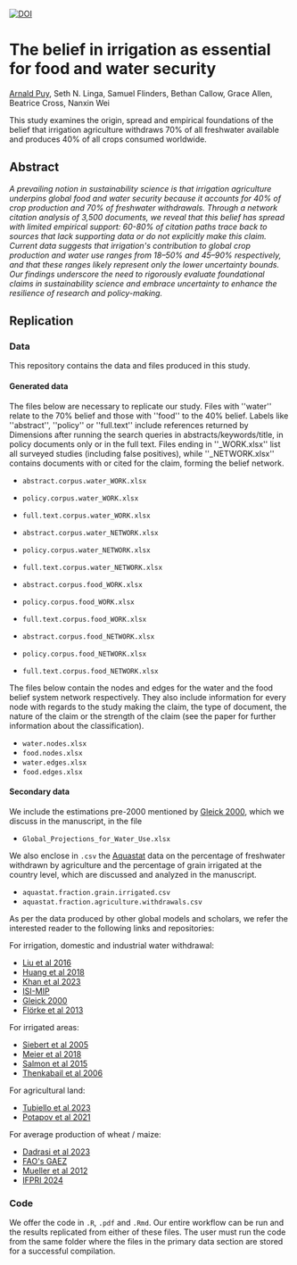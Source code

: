 [![DOI](https://zenodo.org/badge/DOI/10.5281/zenodo.13885281.svg)](https://doi.org/10.5281/zenodo.13885281)

# The belief in irrigation as essential for food and water security

[Arnald Puy](https://www.arnaldpuy.com/), Seth N. Linga, Samuel Flinders, Bethan Callow, Grace Allen, Beatrice Cross, Nanxin Wei

This study examines the origin, spread and empirical foundations of the belief that 
irrigation agriculture withdraws 70% of all freshwater available and produces 40% 
of all crops consumed worldwide.

## Abstract

*A prevailing notion in sustainability science is that irrigation agriculture 
underpins global food and water security because it accounts for 40% of crop 
production and 70% of freshwater withdrawals. Through a network citation analysis 
of 3,500 documents, we reveal that this belief has spread with limited empirical 
support: 60-80% of citation paths trace back to sources that lack supporting data 
or do not explicitly make this claim. Current data suggests that irrigation's 
contribution to global crop production and water use ranges from 18–50% and 45–90% 
respectively, and that these ranges likely represent only the lower uncertainty 
bounds. Our findings underscore the need to rigorously evaluate foundational claims 
in sustainability science and embrace uncertainty to enhance the resilience of 
research and policy-making.*

## Replication

### Data

This repository contains the data and files produced in this study.

#### Generated data

The files below are necessary to replicate our study. Files with ''water'' relate to 
the 70% belief and those with ''food'' to the 40% belief. Labels like ''abstract'', 
''policy'' or ''full.text'' include references returned by Dimensions after running the
search queries in abstracts/keywords/title, in policy documents only or in the 
full text. Files ending in ''_WORK.xlsx'' list all surveyed  studies (including 
false positives), while ''_NETWORK.xlsx'' contains documents with or cited for the 
claim, forming the belief network.

* `abstract.corpus.water_WORK.xlsx`   
* `policy.corpus.water_WORK.xlsx`      
* `full.text.corpus.water_WORK.xlsx`  

* `abstract.corpus.water_NETWORK.xlsx` 
* `policy.corpus.water_NETWORK.xlsx`  
* `full.text.corpus.water_NETWORK.xlsx` 

* `abstract.corpus.food_WORK.xlsx`     
* `policy.corpus.food_WORK.xlsx`       
* `full.text.corpus.food_WORK.xlsx`    

* `abstract.corpus.food_NETWORK.xlsx`  
* `policy.corpus.food_NETWORK.xlsx`     
* `full.text.corpus.food_NETWORK.xlsx`

The files below contain the nodes and edges for the water and the food belief system network 
respectively. They also include information for every node with regards to the study
making the claim, the type of document, the nature of the claim or the strength of the claim
(see the paper for further information about the classification).

* `water.nodes.xlsx`
* `food.nodes.xlsx`
* `water.edges.xlsx`
* `food.edges.xlsx`

#### Secondary data

We include the estimations pre-2000 mentioned by [Gleick 2000](https://books.google.co.uk/books/about/The_World_s_Water_2000_2001.html?id=b61zOkAs5NcC&redir_esc=y), 
which we discuss in the manuscript, in the file

* `Global_Projections_for_Water_Use.xlsx`

We also enclose in `.csv` the [Aquastat](https://data.apps.fao.org/aquastat/?lang=en) data 
on the percentage of freshwater withdrawn by agriculture and the percentage of grain 
irrigated at the country level, which  are discussed and analyzed in the manuscript.

* `aquastat.fraction.grain.irrigated.csv`
* `aquastat.fraction.agriculture.withdrawals.csv`

As per the data produced by other global models and scholars, we refer the interested reader
to the following links and repositories:

For irrigation, domestic and industrial water withdrawal:

* [Liu et al 2016](https://pubs.acs.org/doi/10.1021/acs.est.6b01065)
* [Huang et al 2018](https://hess.copernicus.org/articles/22/2117/2018/)
* [Khan et al 2023](https://www.nature.com/articles/s41597-023-02086-2)
* [ISI-MIP](https://www.isimip.org/)
* [Gleick 2000](https://books.google.co.uk/books?id=b61zOkAs5NcC&printsec=copyright&redir_esc=y#v=onepage&q&f=false)
* [Flörke et al 2013](https://www.sciencedirect.com/science/article/abs/pii/S0959378012001318)

For irrigated areas:

* [Siebert et al 2005](https://hess.copernicus.org/articles/9/535/2005/) 
* [Meier et al 2018](https://hess.copernicus.org/articles/22/1119/2018/)
* [Salmon et al 2015](https://www.sciencedirect.com/science/article/abs/pii/S0303243415000240?via%3Dihub)
* [Thenkabail et al 2006](https://www.iwmi.org/Publications/IWMI_Research_Reports/PDF/pub105/RR105.pdf)

For agricultural land:

* [Tubiello et al 2023](https://essd.copernicus.org/articles/15/4997/2023/)
* [Potapov et al 2021](https://www.nature.com/articles/s43016-021-00429-z)

For average production of wheat / maize:

* [Dadrasi et al 2023](https://www.nature.com/articles/s41598-023-43191-x)
* [FAO's GAEZ](https://gaez.fao.org/pages/crop-summary)
* [Mueller et al 2012](https://www.nature.com/articles/nature11420)
* [IFPRI 2024](https://dataverse.harvard.edu/dataset.xhtml?persistentId=doi:10.7910/DVN/SWPENT)

### Code

We offer the code in `.R`, `.pdf` and `.Rmd`. Our entire workflow can be run and the 
results replicated from either of these files. The user must run the code from the 
same folder where the files in the primary data section are stored for a successful 
compilation.

